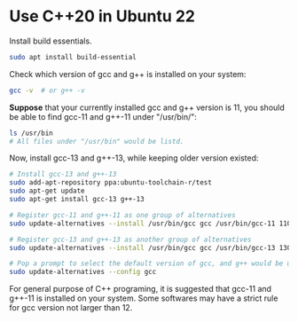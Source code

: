 # Use C++20 in Ubuntu 22

Install build essentials.

```bash
sudo apt install build-essential
```


Check which version of gcc and g++ is installed on your system:

```bash
gcc -v  # or g++ -v
```

**Suppose** that your currently installed gcc and g++ version is 11, you should be able to find gcc-11 and g++-11 under "/usr/bin/":

```bash
ls /usr/bin
# All files under "/usr/bin" would be listd.
```

Now, install gcc-13 and g++-13, while keeping older version existed:

```bash
# Install gcc-13 and g++-13
sudo add-apt-repository ppa:ubuntu-toolchain-r/test
sudo apt-get update
sudo apt-get install gcc-13 g++-13

# Register gcc-11 and g++-11 as one group of alternatives
sudo update-alternatives --install /usr/bin/gcc gcc /usr/bin/gcc-11 110 --slave /usr/bin/g++ g++ /usr/bin/g++-11

# Register gcc-13 and g++-13 as another group of alternatives
sudo update-alternatives --install /usr/bin/gcc gcc /usr/bin/gcc-13 130 --slave /usr/bin/g++ g++ /usr/bin/g++-13

# Pop a prompt to select the default version of gcc, and g++ would be updated automatically
sudo update-alternatives --config gcc
```

For general purpose of C++ programing, it is suggested that gcc-11 and g++-11 is installed on your system. Some softwares may have a strict rule for gcc version not larger than 12.
